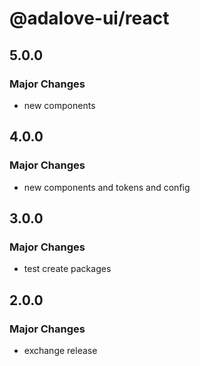 # @adalove-ui/react

## 5.0.0

### Major Changes

- new components

## 4.0.0

### Major Changes

- new components and tokens and config

## 3.0.0

### Major Changes

- test create packages

## 2.0.0

### Major Changes

- exchange release
